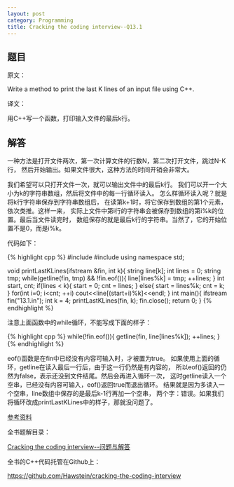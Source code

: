 ```yaml
---
layout: post
category: Programming
title: Cracking the coding interview--Q13.1
---
```


## 题目

原文：

Write a method to print the last K lines of an input file using C++.

译文：

用C++写一个函数，打印输入文件的最后k行。

## 解答

一种方法是打开文件两次，第一次计算文件的行数N，第二次打开文件，跳过N-K行，
然后开始输出。如果文件很大，这种方法的时间开销会非常大。

我们希望可以只打开文件一次，就可以输出文件中的最后k行。
我们可以开一个大小为k的字符串数组，然后将文件中的每一行循环读入。
怎么样循环读入呢？就是将k行字符串保存到字符串数组后，
在读第k+1时，将它保存到数组的第1个元素，依次类推。这样一来，
实际上文件中第i行的字符串会被保存到数组的第i%k的位置。最后当文件读完时，
数组保存的就是最后k行的字符串。当然了，它的开始位置不是0，而是i%k。

代码如下：

{% highlight cpp %}
#include <iostream>
#include <fstream>
using namespace std;

void printLastKLines(ifstream &fin, int k){
    string line[k];
    int lines = 0;
    string tmp;
    while(getline(fin, tmp) && !fin.eof()){
        line[lines%k] = tmp;
        ++lines;
    }
    int start, cnt;
    if(lines < k){
        start = 0;
        cnt = lines;
    }
    else{
        start = lines%k;
        cnt = k;
    }
    for(int i=0; i<cnt; ++i)
        cout<<line[(start+i)%k]<<endl;
}
int main(){
    ifstream fin("13.1.in");
    int k = 4;
    printLastKLines(fin, k);
    fin.close();
    return 0;
}
{% endhighlight %}

注意上面函数中的while循环，不能写成下面的样子：

{% highlight cpp %}
while(!fin.eof()){
	getline(fin, line[lines%k]);
	++lines;
}
{% endhighlight %}

eof()函数是在fin中已经没有内容可输入时，才被置为true。
如果使用上面的循环，getline在读入最后一行后，由于这一行仍然是有内容的，
所以eof()返回的仍然为false，表示还没到文件结尾。然后会再进入循环一次，
这时getline读入一个空串，已经没有内容可输入，eof()返回true而退出循环。
结果就是因为多读入一个空串，line数组中保存的是最后k-1行再加一个空串，
两个字：错误。如果我们将循环改成printLastKLines中的样子，那就没问题了。

[参考资料](http://blog.csdn.net/shuilan0066/article/details/4669451)


全书题解目录：

[Cracking the coding interview--问题与解答](/posts/ctci-solutions-contents.html)

全书的C++代码托管在Github上：

<https://github.com/Hawstein/cracking-the-coding-interview>
